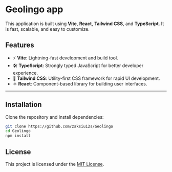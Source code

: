 # Geolingo app

This application is built using **Vite**, **React**, **Tailwind CSS**, and **TypeScript**. It is fast, scalable, and easy to customize.

## Features

- ⚡️ **Vite**: Lightning-fast development and build tool.
- 🛠️ **TypeScript**: Strongly typed JavaScript for better developer experience.
- 🎨 **Tailwind CSS**: Utility-first CSS framework for rapid UI development.
- ⚛️ **React**: Component-based library for building user interfaces.

---

## Installation

Clone the repository and install dependencies:

```bash
git clone https://github.com/zaksiu12s/Geolingo
cd Geolingo
npm install
```

## License

This project is licensed under the [MIT License](LICENSE).
